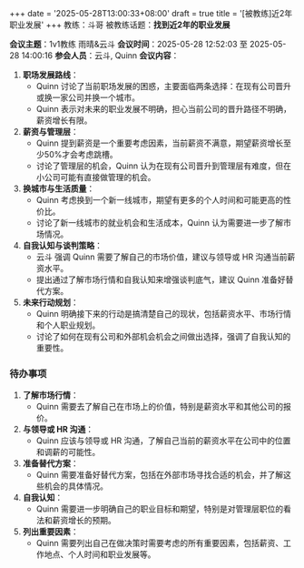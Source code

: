 +++
date = '2025-05-28T13:00:33+08:00'
draft = true
title = '[被教练]近2年职业发展'
+++
教练：斗哥
被教练话题：**找到近2年的职业发展**
<!--more-->

**会议主题**：1v1教练 雨晴&云斗
**会议时间**：2025-05-28 12:52:03 至 2025-05-28 14:00:16
**参会人员**：云斗, Quinn
**会议内容**：
1. **职场发展路线**：
    - Quinn 讨论了当前职场发展的困惑，主要面临两条选择：在现有公司晋升或换一家公司并换一个城市。
    - Quinn 表示对未来的职业发展不明确，担心当前公司的晋升路径不明确，薪资增长有限。
2. **薪资与管理层**：
    - Quinn 提到薪资是一个重要考虑因素，当前薪资不满意，期望薪资增长至少50%才会考虑跳槽。
    - 讨论了管理层的机会，Quinn 认为在现有公司晋升到管理层有难度，但在小公司可能有直接做管理的机会。
3. **换城市与生活质量**：
    - Quinn 考虑换到一个新一线城市，期望有更多的个人时间和可能更高的性价比。
    - 讨论了新一线城市的就业机会和生活成本，Quinn 认为需要进一步了解市场情况。
4. **自我认知与谈判策略**：
    - 云斗 强调 Quinn 需要了解自己的市场价值，建议与领导或 HR 沟通当前薪资水平。
    - 提出通过了解市场行情和自我认知来增强谈判底气，建议 Quinn 准备好替代方案。
5. **未来行动规划**：
    - Quinn 明确接下来的行动是搞清楚自己的现状，包括薪资水平、市场行情和个人职业规划。
    - 讨论了如何在现有公司和外部机会机会之间做出选择，强调了自我认知的重要性。
### 待办事项
1. **了解市场行情**：
    - Quinn 需要去了解自己在市场上的价值，特别是薪资水平和其他公司的报价。
2. **与领导或 HR 沟通**：
    - Quinn 应该与领导或 HR 沟通，了解自己当前的薪资水平在公司中的位置和调薪的可能性。
3. **准备替代方案**：
    - Quinn 需要准备好替代方案，包括在外部市场寻找合适的机会，并了解这些机会的具体情况。
4. **自我认知**：
    - Quinn 需要进一步明确自己的职业目标和期望，特别是对管理层职位的看法和薪资增长的预期。
5. **列出重要因素**：
    - Quinn 需要列出自己在做决策时需要考虑的所有重要因素，包括薪资、工作地点、个人时间和职业发展等。




